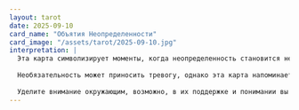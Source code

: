 ```yaml
---
layout: tarot
date: 2025-09-10
card_name: "Объятия Неопределенности"
card_image: "/assets/tarot/2025-09-10.jpg"
interpretation: |
  Эта карта символизирует моменты, когда неопределенность становится неотъемлемой частью жизни. Проведение времени в объятиях такого состояния может вызвать как страх, так и вдохновение. Возможно, сегодня вам предстоит столкнуться с неопределенностью в своем окружении или в эмоциональном состоянии. Примите эту ситуацию как возможность для роста и самопознания. Объявите, что вы готовы к новым ощущениям и открытиям, ведь именно через неизвестность часто открываются новые горизонты.
  
  Необязательность может приносить тревогу, однако эта карта напоминает, что в неопределенности кроется потенциал. Возможно, пришло время остановиться и посмотреть вокруг. Что говорят вам ваши внутренние чувства и интуиция? Откройтесь новым идеям и возможностям, которые могут появиться из самых неожиданных источников. Не бойтесь делать шаги навстречу неизвестному, сейчас это может принести вам долгожданные изменения.
  
  Уделите внимание окружающим, возможно, в их поддержке и понимании вы обнаружите ключ к разрешению своих внутренних конфликтов. Объятия неопределенности учат нас принимать жизнь такой, какая она есть, и найти красоту в непредсказуемости. Позвольте себе чувствовать, что вы находитесь в этом состоянии, и используйте эту силу для своего роста и развития.
---
```

